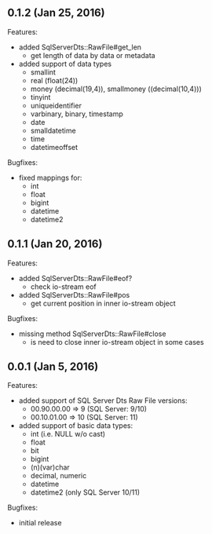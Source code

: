 ## 0.1.2 (Jan 25, 2016)

Features:

  - added SqlServerDts::RawFile#get_len
    * get length of data by data or metadata
  - added support of data types
    * smallint
    * real (float(24))
    * money (decimal(19,4)), smallmoney ((decimal(10,4)))
    * tinyint
    * uniqueidentifier
    * varbinary, binary, timestamp
    * date
    * smalldatetime
    * time
    * datetimeoffset

Bugfixes:

  - fixed mappings for:
    * int
    * float
    * bigint
    * datetime
    * datetime2

## 0.1.1 (Jan 20, 2016)

Features:

  - added SqlServerDts::RawFile#eof?
    * check io-stream eof
  - added SqlServerDts::RawFile#pos
    * get current position in inner io-stream object

Bugfixes:

  - missing method SqlServerDts::RawFile#close
    * is need to close inner io-stream object in some cases

## 0.0.1 (Jan 5, 2016)

Features:

  - added support of SQL Server Dts Raw File versions:
    * 00.90.00.00 => 9 (SQL Server: 9/10)
    * 00.10.01.00 => 10 (SQL Server: 11)
  - added support of basic data types:
    * int (i.e. NULL w/o cast)
    * float
    * bit
    * bigint
    * (n)(var)char
    * decimal, numeric
    * datetime
    * datetime2 (only SQL Server 10/11)

Bugfixes:

  - initial release
